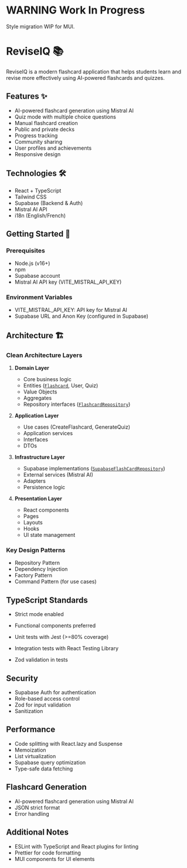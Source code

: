 # WARNING Work In Progress

Style migration WIP for MUI.

# ReviseIQ 📚

ReviseIQ is a modern flashcard application that helps students learn and revise more effectively using AI-powered flashcards and quizzes.

## Features ✨

- AI-powered flashcard generation using Mistral AI
- Quiz mode with multiple choice questions
- Manual flashcard creation
- Public and private decks
- Progress tracking
- Community sharing
- User profiles and achievements
- Responsive design

## Technologies 🛠

- React + TypeScript
- Tailwind CSS
- Supabase (Backend & Auth)
- Mistral AI API
- i18n (English/French)

## Getting Started 🚀

### Prerequisites

- Node.js (v16+)
- npm
- Supabase account
- Mistral AI API key (VITE_MISTRAL_API_KEY)

### Environment Variables

- VITE_MISTRAL_API_KEY: API key for Mistral AI
- Supabase URL and Anon Key (configured in Supabase)

## Architecture 🏗

### Clean Architecture Layers

1. **Domain Layer**

   - Core business logic
   - Entities ([`Flashcard`](src/domain/entities/Flashcard.ts), User, Quiz)
   - Value Objects
   - Aggregates
   - Repository interfaces ([`FlashcardRepository`](src/domain/repositories/FlashcardRepository.ts))

2. **Application Layer**

   - Use cases (CreateFlashcard, GenerateQuiz)
   - Application services
   - Interfaces
   - DTOs

3. **Infrastructure Layer**

   - Supabase implementations ([`SupabaseFlashCardRepository`](src/infrastructure/backend/SupabaseFlashcardRepository.ts))
   - External services (Mistral AI)
   - Adapters
   - Persistence logic

4. **Presentation Layer**

   - React components
   - Pages
   - Layouts
   - Hooks
   - UI state management

### Key Design Patterns

- Repository Pattern
- Dependency Injection
- Factory Pattern
- Command Pattern (for use cases)

## TypeScript Standards

- Strict mode enabled
- Functional components preferred

- Unit tests with Jest (>=80% coverage)
- Integration tests with React Testing Library
- Zod validation in tests

## Security

- Supabase Auth for authentication
- Role-based access control
- Zod for input validation
- Sanitization

## Performance

- Code splitting with React.lazy and Suspense
- Memoization
- List virtualization
- Supabase query optimization
- Type-safe data fetching

## Flashcard Generation

- AI-powered flashcard generation using Mistral AI
- JSON strict format
- Error handling

## Additional Notes

- ESLint with TypeScript and React plugins for linting
- Prettier for code formatting
- MUI components for UI elements
